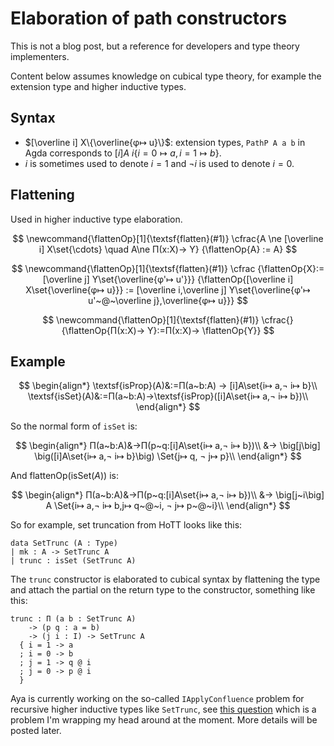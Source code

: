 # Elaboration of path constructors

<!-- This is just a collection of elaboration rules that are used in Aya. -->
This is not a blog post, but a reference for developers and type theory implementers.

Content below assumes knowledge on cubical type theory, for example the extension type and higher inductive types.

## Syntax

+ $[\overline i] X\{\overline{φ↦ u}\}$: extension types, `PathP A a b` in Agda corresponds to $[i] A~i\{i=0↦ a, i=1↦ b\}$.
+ $i$ is sometimes used to denote $i=1$ and $¬ i$ is used to denote $i=0$.

## Flattening

Used in higher inductive type elaboration.

$$
\newcommand{\flattenOp}[1]{\textsf{flatten}(#1)}
\cfrac{A \ne [\overline i] X\set{\cdots} \quad A\ne Π(x:X)→ Y}
{\flattenOp{A} := A}
$$

$$
\newcommand{\flattenOp}[1]{\textsf{flatten}(#1)}
\cfrac
{\flattenOp{X}:=[\overline j] Y\set{\overline{φ'↦ u'}}}
{\flattenOp{[\overline i] X\set{\overline{φ↦ u}}}
:=
[\overline i,\overline j] Y\set{\overline{φ'↦ u'~@~\overline j},\overline{φ↦ u}}}
$$

$$
\newcommand{\flattenOp}[1]{\textsf{flatten}(#1)}
\cfrac{}
{\flattenOp{Π(x:X)→ Y}:=Π(x:X)→ \flattenOp{Y}}
$$

## Example

$$
\begin{align*}
\textsf{isProp}(A)&:=Π(a~b:A) → [i]A\set{i↦ a,¬ i↦ b}\\
\textsf{isSet}(A)&:=Π(a~b:A)→\textsf{isProp}([i]A\set{i↦ a,¬ i↦ b})\\
\end{align*}
$$

So the normal form of `isSet` is:

$$
\begin{align*}
Π(a~b:A)&→Π(p~q:[i]A\set{i↦ a,¬ i↦ b})\\
&→ \big[j\big] \big([i]A\set{i↦ a,¬ i↦ b}\big)
\Set{j↦ q, ¬ j↦ p}\\
\end{align*}
$$

And $\textsf{flattenOp}(\textsf{isSet}(A))$ is:

$$
\begin{align*}
Π(a~b:A)&→Π(p~q:[i]A\set{i↦ a,¬ i↦ b})\\
&→ \big[j~i\big] A
\Set{i↦ a,¬ i↦ b,j↦ q~@~i, ¬ j↦ p~@~i}\\
\end{align*}
$$

So for example, set truncation from HoTT looks like this:

```
data SetTrunc (A : Type)
| mk : A -> SetTrunc A
| trunc : isSet (SetTrunc A)
```

The `trunc` constructor is elaborated to cubical syntax by flattening the type and attach the partial on the return type to the constructor, something like this:

```
trunc : Π (a b : SetTrunc A)
    -> (p q : a = b)
    -> (j i : I) -> SetTrunc A
  { i = 1 -> a
  ; i = 0 -> b
  ; j = 1 -> q @ i
  ; j = 0 -> p @ i
  }
```

Aya is currently working on the so-called `IApplyConfluence` problem for recursive higher inductive types like `SetTrunc`,
see [this question](https://proofassistants.stackexchange.com/q/1890/32) which is a problem I'm wrapping my head around at the moment.
More details will be posted later.
